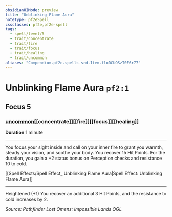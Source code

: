```yaml
---
obsidianUIMode: preview
title: "Unblinking Flame Aura"
noteType: pf2eSpell
cssclasses: pf2e,pf2e-spell
tags:
  - spell/level/5
  - trait/concentrate
  - trait/fire
  - trait/focus
  - trait/healing
  - trait/uncommon
aliases: "Compendium.pf2e.spells-srd.Item.floDCUOSzT0F6r77" 
---
```

# Unblinking Flame Aura  `pf2:1`  
## Focus 5
### [uncommon](uncommon "Uncommon Rarity Trait")[[concentrate]][[fire]][[focus]][[healing]]

**Duration** 1 minute
* * * 
You focus your sight inside and call on your inner fire to grant you warmth, steady your vision, and soothe your body. You recover 15 Hit Points. For the duration, you gain a +2 status bonus on Perception checks and resistance 10 to cold.

[[Spell Effects/Spell Effect_ Unblinking Flame Aura|Spell Effect: Unblinking Flame Aura]]

* * *

Heightened (+1) You recover an additional 3 Hit Points, and the resistance to cold increases by 2.

*Source: Pathfinder Lost Omens: Impossible Lands*
*OGL*